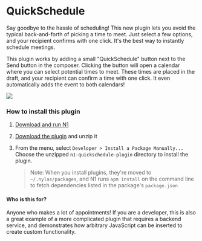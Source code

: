 # QuickSchedule

Say goodbye to the hassle of scheduling! This new plugin lets you avoid the typical back-and-forth of picking a time to meet. Just select a few options, and your recipient confirms with one click. It's the best way to instantly schedule meetings.

This plugin works by adding a small "QuickSchedule" button next to the Send button in the composer. Clicking the button will open a calendar where you can select potential times to meet. These times are placed in the draft, and your recipient can confirm a time with one click. It even automatically adds the event to both calendars! 

<img src="https://raw.githubusercontent.com/nylas/N1/master/examples/N1-Quick-Schedule/screenshots/quick-schedule-3.png">

### How to install this plugin

1. [Download and run N1](https://nylas.com/n1)

2. [Download the plugin](https://www.dropbox.com/s/3n3t6lt17g0nuhy/n1-quickschedule-plugin.zip?dl=0) and unzip it

3. From the menu, select `Developer > Install a Package Manually...`
   Choose the unzipped `n1-quickschedule-plugin` directory to install the plugin.

   > Note: When you install plugins, they're moved to `~/.nylas/packages`,
   > and N1 runs `apm install` on the command line to fetch dependencies
   > listed in the package's `package.json`


#### Who is this for?

Anyone who makes a lot of appointments! If you are a developer, this is also a great example of a more complicated plugin that requires a backend service, and demonstrates how arbitrary JavaScript can be inserted to create custom functionality.

